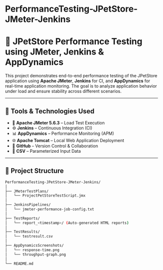 # PerformanceTesting-JPetStore-JMeter-Jenkins
# 🐾 JPetStore Performance Testing using JMeter, Jenkins & AppDynamics

This project demonstrates end-to-end performance testing of the JPetStore application using **Apache JMeter**, **Jenkins** for CI, and **AppDynamics** for real-time application monitoring. The goal is to analyze application behavior under load and ensure stability across different scenarios.

---

## 🔧 Tools & Technologies Used

- 🧪 **Apache JMeter 5.6.3** – Load Test Execution
- ⚙️ **Jenkins** – Continuous Integration (CI)
- 📊 **AppDynamics** – Performance Monitoring (APM)
- 🌐 **Apache Tomcat** – Local Web Application Deployment
- 🐙 **GitHub** – Version Control & Collaboration
- 🧾 **CSV** – Parameterized Input Data

---

## 📁 Project Structure

```bash
PerformanceTesting-JPetStore-JMeter-Jenkins/
│
├── JMeterTestPlans/
│   └── ProjectPetStoreTestScript.jmx
│
├── JenkinsPipelines/
│   └── jmeter-performance-job-config.txt
│
├── TestReports/
│   └── report_<timestamp>/ (Auto-generated HTML reports)
│
├── TestResults/
│   └── testresult.csv
│
├── AppDynamicsScreenshots/
│   └── response-time.png
│   └── throughput-graph.png
│
└── README.md

